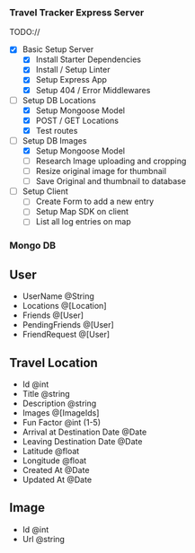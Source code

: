 ### Travel Tracker Express Server

TODO://
* [x] Basic Setup Server
  * [x] Install Starter Dependencies
  * [x] Install / Setup Linter
  * [x] Setup Express App
  * [x] Setup 404 / Error Middlewares
* [ ] Setup DB Locations
  * [x] Setup Mongoose Model
  * [x] POST / GET Locations
  * [x] Test routes
* [ ] Setup DB Images
  * [x] Setup Mongoose Model
  * [ ] Research Image uploading and cropping
  * [ ] Resize original image for thumbnail
  * [ ] Save Original and thumbnail to database
* [ ] Setup Client
  * [ ] Create Form to add a new entry
  * [ ] Setup Map SDK on client
  * [ ] List all log entries on map

### Mongo DB

## User
- UserName @String
- Locations @[Location]
- Friends @[User]
- PendingFriends @[User]
- FriendRequest @[User]

## Travel Location

- Id @int
- Title @string
- Description @string
- Images @[ImageIds]
- Fun Factor @int (1-5)
- Arrival at Destination Date @Date
- Leaving Destination Date @Date
- Latitude @float
- Longitude @float
- Created At @Date
- Updated At @Date

## Image

- Id @int
- Url @string
